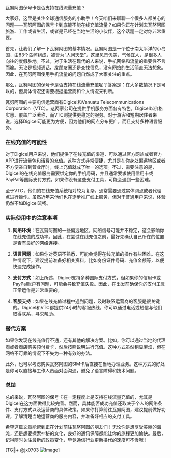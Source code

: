 瓦努阿图保号卡是否支持在线流量充值？

大家好，这里是关注全球通信服务的小助手！今天咱们来聊聊一个很多人都关心的问题——瓦努阿图的保号卡到底能不能在线充值流量？如果你正在计划去瓦努阿图旅游、工作或者生活，或者是已经在当地生活的小伙伴，这个话题一定对你非常重要。

首先，让我们了解一下瓦努阿图的基本情况。瓦努阿图是一个位于南太平洋的小岛国，由83个岛屿组成，被誉为“人间天堂”。这里风景优美，气候宜人，是很多人向往的度假胜地。不过，对于生活在现代的人来说，手机网络和流量的重要性不言而喻。无论是视频通话、发朋友圈还是查找信息，没有网络的生活简直无法想象。因此，在瓦努阿图使用手机流量的问题自然成了大家关注的重点。

那么，瓦努阿图的保号卡是否支持在线流量充值呢？答案是：在大多数情况下是可以的，但具体情况还需要根据运营商和个人情况来判断。

瓦努阿图的主要电信运营商有Digicel和Vanuatu Telecommunications Corporation（VTC）。这两家公司在提供手机服务方面各有特色。Digicel以价格实惠、覆盖广泛著称，而VTC则提供更稳定的服务。对于游客和短期居住者来说，选择Digicel可能更为方便，因为他们的网点分布更广，而且支持多种语言服务。

### 在线充值的可能性

对于Digicel用户来说，他们提供了在线充值的渠道，可以通过官方网站或者官方APP进行流量包和话费的充值。这种方式非常便捷，尤其是在你身处偏远地区或者不方便亲自到营业厅时，线上充值就成了唯一的选项。不过，需要注意的是，Digicel的在线充值服务需要绑定你的手机号码，并且通常要求使用信用卡或PayPal等国际支付方式。如果你没有这些支付工具，可能会遇到一些困难。

至于VTC，他们的在线充值系统相对较为复杂，通常需要通过实体网点或者代理点进行操作。虽然近年来他们也在逐步推广线上服务，但对于普通用户来说，体验仍然不如Digicel流畅。

### 实际使用中的注意事项

1. **网络环境**：在瓦努阿图的一些偏远地区，网络信号可能并不稳定，这会影响你在线充值的成功率。因此，在尝试在线充值之前，最好先确认自己所在的位置是否有良好的网络连接。
   
2. **语言问题**：如果你对英语不熟悉，可能会觉得在线充值的操作有些困难。在这种情况下，建议提前准备好相关资料，比如身份证件号码、充值金额等，以便快速完成操作。

3. **支付方式**：如上所述，Digicel支持多种国际支付方式，但如果你的信用卡或PayPal账户有问题，可能会导致充值失败。因此，在出发前确保你的支付工具正常运作是非常重要的。

4. **客服支持**：如果在线充值过程中遇到问题，及时联系运营商的客服是很关键的。Digicel和VTC都提供24小时的客服热线，你可以通过电话或短信与他们取得联系，寻求帮助。

### 替代方案

如果你发现在线充值行不通，还有其他的解决方案。比如，你可以通过当地的代理商或者商店购买预付费卡，然后按照说明进行充值。这种方式虽然稍显麻烦，但在网络不可靠的情况下不失为一种有效的办法。

此外，也可以考虑购买瓦努阿图的SIM卡后直接在当地办理业务。这种方式的好处是你可以直接与工作人员面对面沟通，避免了语言障碍和技术问题。

### 总结

总的来说，瓦努阿图的保号卡在一定程度上是支持在线流量充值的，尤其是Digicel在这方面做得比较完善。然而，具体能否成功充值还取决于个人的网络条件、支付方式以及运营商的具体政策。如果你打算前往瓦努阿图，建议提前做好功课，了解清楚当地运营商的服务内容，并准备好相应的支付工具。

希望这篇文章能帮到正在计划前往瓦努阿图的朋友们！无论你是想享受美丽的海滩，还是想要探索神秘的文化，良好的通讯保障都能让你的旅程更加愉快。最后，记得随时关注最新的政策变化，毕竟通信行业更新换代的速度可不慢哦！

[TG💪+ @jx0703 ![Image](https://github.com/user-attachments/assets/dbca1d08-cadb-493c-b0ec-ad6f7a83f270)]